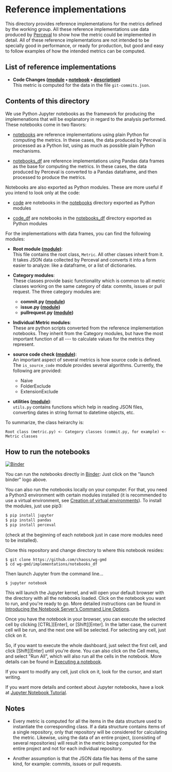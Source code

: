 # Reference implementations

This directory provides reference implementations for the metrics defined by the
working group. All these reference implementations use data produced by
[Perceval](https://github.com/chaoss/grimoirelab-perceval) to show how the
metric could be implemented in detail.
All of these reference implementations are not intended to be specially good
in performance, or ready for production, but good and easy to follow examples
of how the intended metrics can be computed.

## List of reference implementations

* **Code Changes ([module](./code_df/code_changes_git.py) • [notebook](./notebooks_df/code_changes_git.ipynb) • [description](https://github.com/chaoss/wg-evolution/blob/master/metrics/Code_Changes.md))**  
    This metric is computed for the data in the file `git-commits.json`.

## Contents of this directory

We use Python Jupyter notebooks
as the framework for producing the implemenations
that will be explanatory in regard to the analysis performed. These notebooks
come in two flavors:

* [notebooks](./notebooks/) are reference implementations using
plain Python for computing the metrics.
In these cases, the data produced by Perceval is processed as
a Python list, using as much as possible plain Python mechanisms.

* [notebooks_df](./notebooks_df/) are reference implementations
using Pandas data frames as the base for computing the metrics.
In these cases, the data produced by Perceval is converted to a Pandas
dataframe, and then processed to produce the metrics.

Notebooks are also exported as Python modules. These are more useful
if you intend to look only at the code:

* [code](./code/) are notebooks in the [notebooks](./notebooks/)
directory exported as Python modules

* [code_df](./code_df/) are notebooks in the [notebooks_df](./notebooks_df/)
directory exported as Python modules

For the implementations with data frames, you can find the following modules:

- **Root module ([module](./code_df/metric.py))**:     
This file contains the root class, `Metric`. All other classes inherit from it. It takes JSON data collected by Perceval and converts it into a form easier to analyze: like a dataframe, or a list of dictionaries.  

- **Category modules**:  
These classes provide basic functionality which is common to all metric classes working on the same category of data: commits, issues or pull request.
The three category modules are:
    + **commit.py ([module](./code_df/commit.py))**
    + **issue.py ([module](./code_df/issue.py))**
    + **pullrequest.py ([module](./code_df/pullrequest.py))**

- **Individual Metric modules**:  
These are python scripts converted from the reference implementation notebooks. They inherit from the Category modules, but have the most important function of all --- to calculate values for the metrics they represent.   

- **source code check ([module](code_df/conditions.py))**:  
An important aspect of several metrics is how source code is defined. The `is_source_code` module provides several algorithms. Currently, the following are provided:

    + Naive
    + FolderExclude
    + ExtensionExclude  

- **utilities ([module](./code_df/utils.py))**:  
    `utils.py` contains functions which help in reading JSON files, converting dates in string format to datetime objects, etc.

To summarize, the class heirarchy is:
```
Root class (metric.py) <- Category classes (commit.py, for example) <- Metric classes
```

## How to run the notebooks

[![Binder](https://mybinder.org/badge_logo.svg)](https://mybinder.org/v2/gh/chaoss/wg-gmd/master?filepath=implementations)

You can run the notebooks directly in [Binder](https://mybinder.org):
Just click on the "launch binder" logo above.

You can also run the notebooks locally on your computer.
For that, you need a Python3 environment with certain modules installed
(it is recommended to use a virtual environment,
  see [Creation of virtual environments](https://docs.python.org/3/library/venv.html)).
To install the modules, just use pip3:

```bash
$ pip install jupyter
$ pip install pandas
$ pip install perceval
```

(check at the beginning of each notebook just in case more modules need to be installed).

Clone this repository and change directory to where this notebook resides:

```
$ git clone https://github.com/chaoss/wg-gmd
$ cd wg-gmd/implementations/notebooks_df
```

Then launch Jupyter from the command line...

```
$ jupyter notebook
```

This will launch the Jupyter kernel, and will open your default browser
with the directory with all the notebooks loaded.
Click on the notebook you want to run, and you're ready to go.
More detailed instructions can be found in
[Introducing the Notebook Server’s Command Line Options](https://jupyter-notebook.readthedocs.io/en/stable/config.html).

Once you have the notebook in your browser, you can execute the selected cell
by clicking \[CTRL\]\[Enter\], or \[Shift\]\[Enter\]. In the latter case,
the current cell will be run, and the next one will be selected.
For selecting any cell, just click on it.

So, if you want to execute the whole dashboard, just select the first cell,
and click \[Shift\]\[Enter\] until you're done.
You can also click on the Cell menu, and select "Run All",
which will also run all the cells in the notebook.
More details can be found in [Executing a notebook](https://jupyter-notebook-beginner-guide.readthedocs.io/en/stable/execute.html#executing-a-notebook).

If you want to modify any cell, just click on it, look for the cursor,
and start writing.

If you want more details and context about Jupyter notebooks, have a look at
[Jupyter Notebook Tutorial](https://www.datacamp.com/community/tutorials/tutorial-jupyter-notebook).


## Notes

* Every metric is computed for all the items in the data structure used to instantiate the
corresponding class.
If a data structure contains items of a single repository,
only that repository will be considered for calculating the metric.
Likewise, using the data of an entire project,
(consisting of several repositories)
will result in the metric being computed for the entire project and not for each individual repository. 

* Another assumption is that the JSON data file has items of the same kind, for example: commits, issues or pull requests.
    
